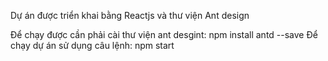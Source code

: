 Dự án được triển khai bằng Reactjs và thư viện Ant design


Để chạy được cần phải cài thư viện ant desgint: npm install antd --save
Để chạy dự án sử dụng câu lệnh:     npm start

